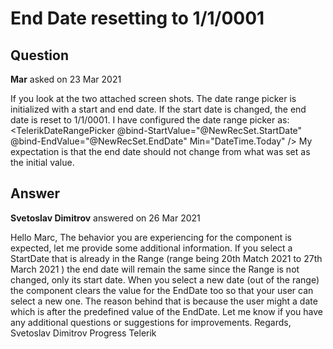 # End Date resetting to 1/1/0001

## Question

**Mar** asked on 23 Mar 2021

If you look at the two attached screen shots. The date range picker is initialized with a start and end date. If the start date is changed, the end date is reset to 1/1/0001. I have configured the date range picker as: <TelerikDateRangePicker @bind-StartValue="@NewRecSet.StartDate" @bind-EndValue="@NewRecSet.EndDate" Min="DateTime.Today" /> My expectation is that the end date should not change from what was set as the initial value.

## Answer

**Svetoslav Dimitrov** answered on 26 Mar 2021

Hello Marc, The behavior you are experiencing for the component is expected, let me provide some additional information. If you select a StartDate that is already in the Range (range being 20th Match 2021 to 27th March 2021 ) the end date will remain the same since the Range is not changed, only its start date. When you select a new date (out of the range) the component clears the value for the EndDate too so that your user can select a new one. The reason behind that is because the user might a date which is after the predefined value of the EndDate. Let me know if you have any additional questions or suggestions for improvements. Regards, Svetoslav Dimitrov Progress Telerik
